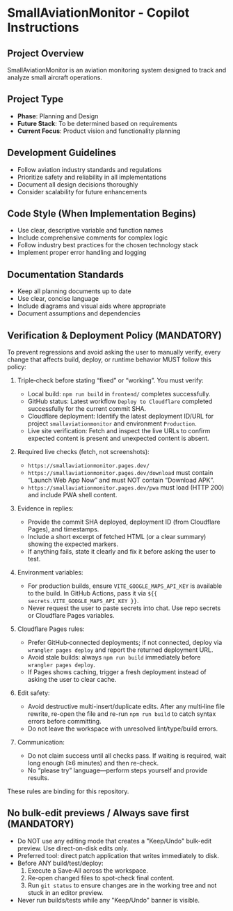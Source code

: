 # SmallAviationMonitor - Copilot Instructions

## Project Overview
SmallAviationMonitor is an aviation monitoring system designed to track and analyze small aircraft operations.

## Project Type
- **Phase**: Planning and Design
- **Future Stack**: To be determined based on requirements
- **Current Focus**: Product vision and functionality planning

## Development Guidelines
- Follow aviation industry standards and regulations
- Prioritize safety and reliability in all implementations
- Document all design decisions thoroughly
- Consider scalability for future enhancements

## Code Style (When Implementation Begins)
- Use clear, descriptive variable and function names
- Include comprehensive comments for complex logic
- Follow industry best practices for the chosen technology stack
- Implement proper error handling and logging

## Documentation Standards
- Keep all planning documents up to date
- Use clear, concise language
- Include diagrams and visual aids where appropriate
- Document assumptions and dependencies

## Verification & Deployment Policy (MANDATORY)

To prevent regressions and avoid asking the user to manually verify, every change that affects build, deploy, or runtime behavior MUST follow this policy:

1. Triple‑check before stating “fixed” or “working”. You must verify:
	- Local build: `npm run build` in `frontend/` completes successfully.
	- GitHub status: Latest workflow `Deploy to Cloudflare` completed successfully for the current commit SHA.
	- Cloudflare deployment: Identify the latest deployment ID/URL for project `smallaviationmonitor` and environment `Production`.
	- Live site verification: Fetch and inspect the live URLs to confirm expected content is present and unexpected content is absent.

2. Required live checks (fetch, not screenshots):
	- `https://smallaviationmonitor.pages.dev/`
	- `https://smallaviationmonitor.pages.dev/download` must contain “Launch Web App Now” and must NOT contain “Download APK”.
	- `https://smallaviationmonitor.pages.dev/pwa` must load (HTTP 200) and include PWA shell content.

3. Evidence in replies:
	- Provide the commit SHA deployed, deployment ID (from Cloudflare Pages), and timestamps.
	- Include a short excerpt of fetched HTML (or a clear summary) showing the expected markers.
	- If anything fails, state it clearly and fix it before asking the user to test.

4. Environment variables:
	- For production builds, ensure `VITE_GOOGLE_MAPS_API_KEY` is available to the build. In GitHub Actions, pass it via `${{ secrets.VITE_GOOGLE_MAPS_API_KEY }}`.
	- Never request the user to paste secrets into chat. Use repo secrets or Cloudflare Pages variables.

5. Cloudflare Pages rules:
	- Prefer GitHub‑connected deployments; if not connected, deploy via `wrangler pages deploy` and report the returned deployment URL.
	- Avoid stale builds: always `npm run build` immediately before `wrangler pages deploy`.
	- If Pages shows caching, trigger a fresh deployment instead of asking the user to clear cache.

6. Edit safety:
	- Avoid destructive multi-insert/duplicate edits. After any multi‑line file rewrite, re-open the file and re-run `npm run build` to catch syntax errors before committing.
	- Do not leave the workspace with unresolved lint/type/build errors.

7. Communication:
	- Do not claim success until all checks pass. If waiting is required, wait long enough (≥6 minutes) and then re-check.
	- No “please try” language—perform steps yourself and provide results.

These rules are binding for this repository.

## No bulk-edit previews / Always save first (MANDATORY)

- Do NOT use any editing mode that creates a "Keep/Undo" bulk-edit preview. Use direct-on-disk edits only.
- Preferred tool: direct patch application that writes immediately to disk.
- Before ANY build/test/deploy:
	1) Execute a Save‑All across the workspace.
	2) Re-open changed files to spot-check final content.
	3) Run `git status` to ensure changes are in the working tree and not stuck in an editor preview.
- Never run builds/tests while any "Keep/Undo" banner is visible.
